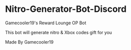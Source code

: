 # Nitro-Generator-Bot-Discord
Gamecooler19's Reward Lounge OP Bot

This bot will generate nitro & Xbox codes gift for you

Made By Gamecooler19

